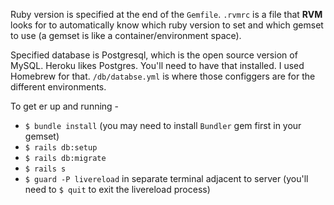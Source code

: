 Ruby version is specified at the end of the `Gemfile`. `.rvmrc` is a file that __RVM__ looks for to automatically know which ruby version to set and which gemset to use (a gemset is like a container/environment space). 


Specified database is Postgresql, which is the open source version of MySQL. Heroku likes Postgres. You'll need to have that installed. I used Homebrew for that. `/db/databse.yml` is where those configgers are for the different environments. 



To get er up and running - 
- `$ bundle install` (you may need to install `Bundler` gem first in your gemset)
- `$ rails db:setup `
- `$ rails db:migrate`
- `$ rails s` 
- `$ guard -P livereload` in separate terminal adjacent to server (you'll need to `$ quit` to exit the livereload process)



